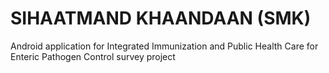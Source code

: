 # SIHAATMAND KHAANDAAN (SMK)
Android application for Integrated Immunization and Public Health Care for Enteric Pathogen Control survey project
